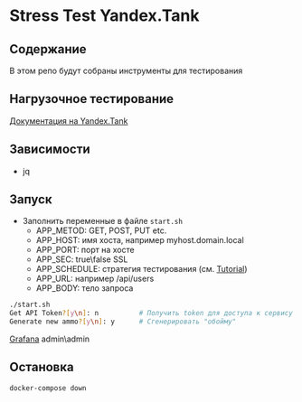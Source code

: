 # Stress Test Yandex.Tank

## Содержание

В этом репо будут собраны инструменты для тестирования

## Нагрузочное тестирование

[Документация на Yandex.Tank](https://yandextank.readthedocs.io/en/latest/config_reference.html#phantom-http-field-num-integer)

## Зависимости

* jq

## Запуск

* Заполнить переменные в файле `start.sh`
  * APP_METOD: GET, POST, PUT etc.
  * APP_HOST: имя хоста, например myhost.domain.local
  * APP_PORT: порт на хосте
  * APP_SEC: true\false SSL
  * APP_SCHEDULE: стратегия тестирования (см. [Tutorial](https://yandextank.readthedocs.io/en/latest/tutorial.html))
  * APP_URL: например /api/users
  * APP_BODY: тело запроса

```bash
./start.sh
Get API Token?[y\n]: n          # Получить token для доступа к сервису
Generate new ammo?[y\n]: y      # Сгенерировать "обойму"
```

[Grafana](http://localhost:3000) admin\admin

## Остановка

```bash
docker-compose down
```
